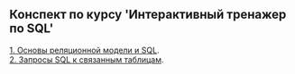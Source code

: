 **<h2>Конспект по курсу 'Интерактивный тренажер по SQL'</h2>**

[1. Основы реляционной модели и SQL](https://github.com/balsis/SQL/tree/main/Basics%20of%20Relational%20Model%20and%20SQL).  
[2. Запросы SQL к связанным таблицам](https://github.com/balsis/SQL/tree/main/SQL%20queries%20to%20related%20tables).

